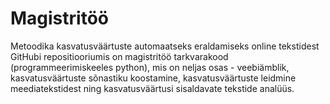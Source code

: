 # Magistritöö
Metoodika kasvatusväärtuste automaatseks eraldamiseks online tekstidest
GitHubi repositiooriumis on magistritöö tarkvarakood (programmeerimiskeeles python), mis on neljas osas - veebiämblik, kasvatusväärtuste sõnastiku koostamine, kasvatusväärtuste leidmine meediatekstidest ning kasvatusväärtusi sisaldavate tekstide analüüs. 
